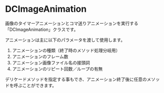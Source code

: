 DCImageAnimation
===============================

画像のタイマーアニメーションとコマ送りアニメーションを実行する「DCImageAnimation」クラスです。

アニメーションは主に以下のパラメータを渡して使用します。

1. アニメーションの種類（終了時のメソッド処理分岐用）
2. アニメーションのフレーム数
3. アニメーション画像ファイル名の接頭詞
4. アニメーションのリピート回数／ループの有無

デリケードメソッドを指定する事もでき、アニメーション終了後に任意のメソッドを呼ぶことができます。
